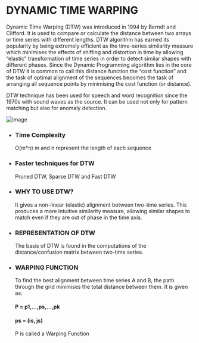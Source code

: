 # DYNAMIC TIME WARPING
Dynamic Time Warping (DTW) was introduced in 1994 by Berndt and Clifford. It is used to compare or calculate the distance between two arrays or time series with different lengths.
DTW algorithm has earned its popularity by being extremely efficient as the time-series similarity measure which minimises the effects of shifting and distortion in time by allowing “elastic” transformation of time series in order to detect similar shapes with different phases.
Since the Dynamic Programming algorithm lies in the core of DTW it is common to call this distance function the “cost function” and the task of optimal alignment of the sequences becomes the task of arranging all sequence points by minimising the cost function (or distance).

DTW technique has been used for speech and word recognition since the 1970s with sound waves as the source.
It can be used not only for pattern matching but also for anomaly detection.

![image](https://github.com/ishika-srivastava/Dynamic-Time-Warping/assets/102409555/a7ff3e82-3253-4f1e-bf91-163cad0079be)

- ### Time Complexity
  O(m*n)
  m and n represent the length of each sequence

- ### Faster techniques for DTW
  Pruned DTW, Sparse DTW and Fast DTW

- ### WHY TO USE DTW?
  It gives a non-linear (elastic) alignment between two-time series. 
  This produces a more intuitive similarity measure, allowing similar shapes to match even if they are out of phase in the time axis.

- ### REPRESENTATION OF DTW
  The basis of DTW is found in the computations of the distance/confusion matrix between two-time series.

- ### WARPING FUNCTION
  To find the best alignment between time series A and B, the path through the grid minimises the total distance between them. It is given as:
  #### P = p1,…,ps,…,pk     
  #### ps = (is, js)
  P is called a Warping Function

